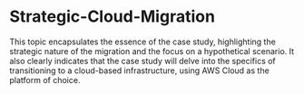 # Strategic-Cloud-Migration
This topic encapsulates the essence of the case study, highlighting the strategic nature of the migration and the focus on a hypothetical scenario. It also clearly indicates that the case study will delve into the specifics of transitioning to a cloud-based infrastructure, using AWS Cloud as the platform of choice.
